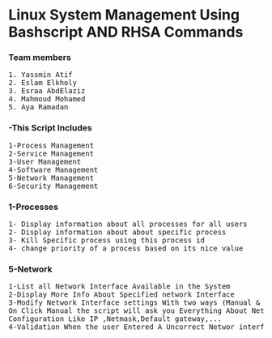 # Linux System Management Using Bashscript AND RHSA Commands


### Team members
<pre>
1. Yassmin Atif
2. Eslam Elkholy
3. Esraa AbdElaziz
4. Mahmoud Mohamed
5. Aya Ramadan
</pre>

### -This Script Includes
<pre>
1-Process Management
2-Service Management
3-User Management
4-Software Management
5-Network Management
6-Security Management
</pre>

### 1-Processes
<pre>
1- Display information about all processes for all users
2- Display information about about specific process
3- Kill Specific process using this process id 
4- change priority of a process based on its nice value
</pre>

### 5-Network
<pre>
1-List all Network Interface Available in the System
2-Display More Info About Specified network Interface
3-Modify Network Interface settings With two ways (Manual & Automatic)
On Click Manual the script will ask you Everything About Network interface
Configuration Like IP ,Netmask,Default gateway,...
4-Validation When the user Entered A Uncorrect Networ interface name
</pre>
